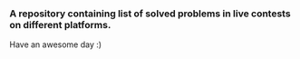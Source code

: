 ### A repository containing list of solved problems in live contests on different platforms.
Have an awesome day :)